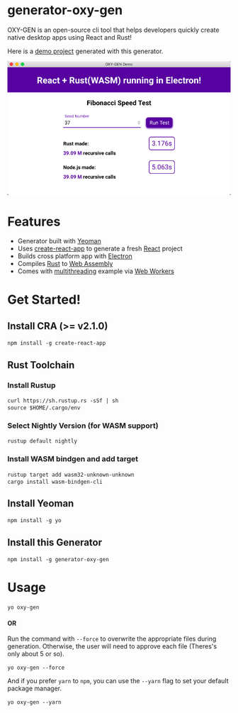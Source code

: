 # generator-oxy-gen
OXY-GEN is an open-source cli tool that helps developers quickly create native desktop apps using React and Rust!

Here is a [demo project](https://github.com/ASteinheiser/oxy-gen-demo) generated with this generator.

<img src="https://raw.githubusercontent.com/ASteinheiser/generator-oxy-gen/master/OXY-GEN%20Demo%20Screenshot.png" alt="OXY-GEN Demo Screenshot" width="600"/>

# Features
- Generator built with [Yeoman](https://yeoman.io/)
- Uses [create-react-app](https://facebook.github.io/create-react-app/) to generate a fresh [React](https://reactjs.org/) project
- Builds cross platform app with [Electron](https://electronjs.org/)
- Compiles [Rust](https://www.rust-lang.org/) to [Web Assembly](https://webassembly.org/)
- Comes with [multithreading](https://en.wikipedia.org/wiki/Multithreading_(computer_architecture)) example via [Web Workers](https://developer.mozilla.org/en-US/docs/Web/API/Web_Workers_API/Using_web_workers)

# Get Started!
## Install CRA (>= v2.1.0)
```
npm install -g create-react-app
```
## Rust Toolchain
### Install Rustup
```
curl https://sh.rustup.rs -sSf | sh
source $HOME/.cargo/env
```
### Select Nightly Version (for WASM support)
```
rustup default nightly
```
### Install WASM bindgen and add target
```
rustup target add wasm32-unknown-unknown
cargo install wasm-bindgen-cli
```
## Install Yeoman
```
npm install -g yo
```
## Install this Generator
```
npm install -g generator-oxy-gen
```

# Usage
```
yo oxy-gen
```
#### OR

Run the command with `--force` to overwrite the appropriate files during generation. Otherwise, the user will need to approve each file (Theres's only about 5 or so).
```
yo oxy-gen --force
```
And if you prefer `yarn` to `npm`, you can use the `--yarn` flag to set your default package manager.
```
yo oxy-gen --yarn
```
